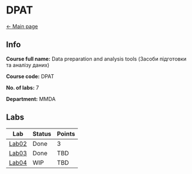 # DPAT

[<- Main page](../../)

## Info

**Course full name:**  Data preparation and analysis tools (Засоби підготовки та аналізу даних)

**Course code:** DPAT

**No. of labs:** 7

**Department:** MMDA

## Labs

| Lab             | Status | Points |
| --------------- | ------ | ------ |
| [Lab02](lab02/) | Done   | 3      |
| [Lab03](lab03/) | Done   | TBD    |
| [Lab04](lab04/) | WIP    | TBD    |



